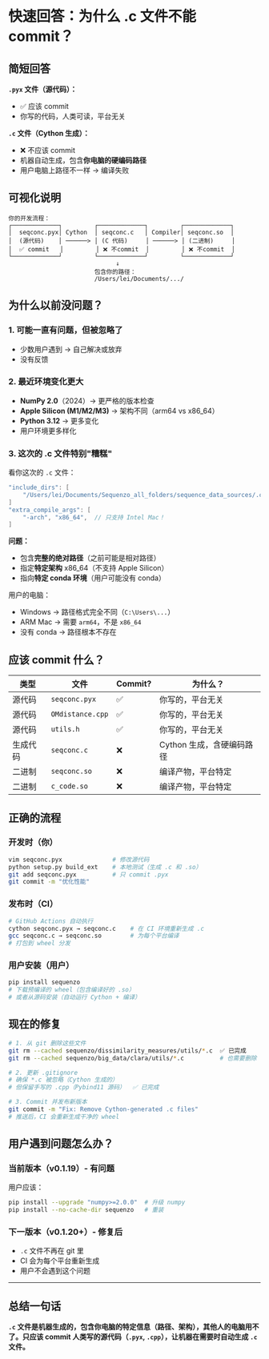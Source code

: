 # 快速回答：为什么 .c 文件不能 commit？

## 简短回答

**`.pyx` 文件（源代码）：** 
- ✅ 应该 commit  
- 你写的代码，人类可读，平台无关

**`.c` 文件（Cython 生成）：**
- ❌ 不应该 commit  
- 机器自动生成，包含**你电脑的硬编码路径**
- 用户电脑上路径不一样 → 编译失败

## 可视化说明

```
你的开发流程：
┌─────────────┐         ┌─────────────┐         ┌─────────────┐
│  seqconc.pyx│ Cython  │ seqconc.c   │ Compiler│ seqconc.so  │
│  (源代码)    │ ──────> │ (C 代码)     │ ──────> │ (二进制)     │
│  ✅ commit   │         │ ❌ 不commit  │         │ ❌ 不commit  │
└─────────────┘         └─────────────┘         └─────────────┘
                              ↓
                        包含你的路径：
                        /Users/lei/Documents/.../
```

## 为什么以前没问题？

### 1. 可能一直有问题，但被忽略了
- 少数用户遇到 → 自己解决或放弃
- 没有反馈

### 2. 最近环境变化更大
- **NumPy 2.0**（2024）→ 更严格的版本检查
- **Apple Silicon (M1/M2/M3)** → 架构不同（arm64 vs x86_64）  
- **Python 3.12** → 更多变化
- 用户环境更多样化

### 3. 这次的 .c 文件特别"糟糕"

看你这次的 `.c` 文件：

```c
"include_dirs": [
    "/Users/lei/Documents/Sequenzo_all_folders/sequence_data_sources/.conda/lib/python3.12/..."
]
"extra_compile_args": [
    "-arch", "x86_64",  // 只支持 Intel Mac！
]
```

**问题：**
- 包含**完整的绝对路径**（之前可能是相对路径）
- 指定**特定架构** x86_64（不支持 Apple Silicon）
- 指向**特定 conda 环境**（用户可能没有 conda）

用户的电脑：
- Windows → 路径格式完全不同（`C:\Users\...`）
- ARM Mac → 需要 `arm64`，不是 `x86_64`
- 没有 conda → 路径根本不存在

## 应该 commit 什么？

| 类型 | 文件 | Commit? | 为什么？ |
|------|------|---------|---------|
| 源代码 | `seqconc.pyx` | ✅ | 你写的，平台无关 |
| 源代码 | `OMdistance.cpp` | ✅ | 你写的，平台无关 |
| 源代码 | `utils.h` | ✅ | 你写的，平台无关 |
| 生成代码 | `seqconc.c` | ❌ | Cython 生成，含硬编码路径 |
| 二进制 | `seqconc.so` | ❌ | 编译产物，平台特定 |
| 二进制 | `c_code.so` | ❌ | 编译产物，平台特定 |

## 正确的流程

### 开发时（你）
```bash
vim seqconc.pyx              # 修改源代码
python setup.py build_ext    # 本地测试（生成 .c 和 .so）
git add seqconc.pyx          # 只 commit .pyx
git commit -m "优化性能"
```

### 发布时（CI）
```bash
# GitHub Actions 自动执行
cython seqconc.pyx → seqconc.c    # 在 CI 环境重新生成 .c
gcc seqconc.c → seqconc.so        # 为每个平台编译
# 打包到 wheel 分发
```

### 用户安装（用户）
```bash
pip install sequenzo
# 下载预编译的 wheel（包含编译好的 .so）
# 或者从源码安装（自动运行 Cython + 编译）
```

## 现在的修复

```bash
# 1. 从 git 删除这些文件
git rm --cached sequenzo/dissimilarity_measures/utils/*.c  ✅ 已完成
git rm --cached sequenzo/big_data/clara/utils/*.c          # 也需要删除

# 2. 更新 .gitignore
# 确保 *.c 被忽略（Cython 生成的）
# 但保留手写的 .cpp（Pybind11 源码）  ✅ 已完成

# 3. Commit 并发布新版本
git commit -m "Fix: Remove Cython-generated .c files"
# 推送后，CI 会重新生成干净的 wheel
```

## 用户遇到问题怎么办？

### 当前版本（v0.1.19）- 有问题
用户应该：
```bash
pip install --upgrade "numpy>=2.0.0"  # 升级 numpy
pip install --no-cache-dir sequenzo   # 重装
```

### 下一版本（v0.1.20+）- 修复后
- `.c` 文件不再在 git 里
- CI 会为每个平台重新生成
- 用户不会遇到这个问题

---

## 总结一句话

**`.c` 文件是机器生成的，包含你电脑的特定信息（路径、架构），其他人的电脑用不了。只应该 commit 人类写的源代码（`.pyx`, `.cpp`），让机器在需要时自动生成 `.c` 文件。**


